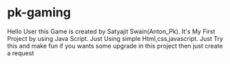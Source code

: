 # pk-gaming
Hello User this Game is created by Satyajit Swain(Anton_Pk).
It's My First Project by using Java Script.
Just Using simple Html,css,javascript.
Just Try this and make fun if you wants some upgrade in this project then just create a request 
